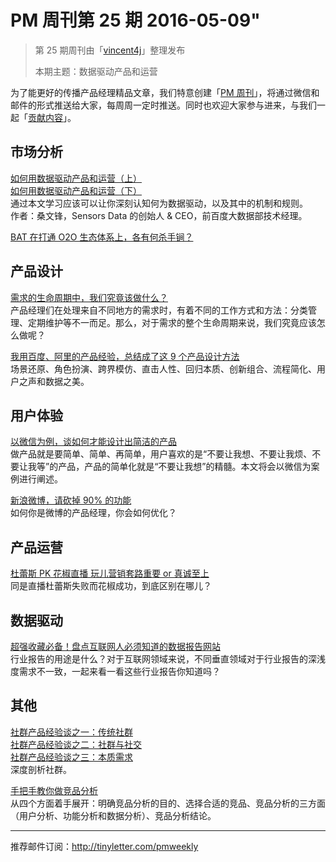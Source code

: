 # PM 周刊第 25 期 2016-05-09"

> 第 25 期周刊由「[vincent4j](http://pmweekly.com/contributors#vincent4j)」整理发布
> 
> 本期主题：数据驱动产品和运营  

为了能更好的传播产品经理精品文章，我们特意创建「[PM 周刊](http://pmweekly.com/)」，将通过微信和邮件的形式推送给大家，每周周一定时推送。同时也欢迎大家参与进来，与我们一起「[贡献内容](https://github.com/vincent4j/pmweekly.com/issues/new)」。

## 市场分析   

[如何用数据驱动产品和运营（上）](https://zhuanlan.zhihu.com/p/20632725?refer=sangwf)     
[如何用数据驱动产品和运营（下）](https://zhuanlan.zhihu.com/p/20632764?refer=sangwf)    
通过本文学习应该可以让你深刻认知何为数据驱动，以及其中的机制和规则。    
作者：桑文锋，Sensors Data 的创始人 & CEO，前百度大数据部技术经理。    

[BAT 在打通 O2O 生态体系上，各有何杀手锏？](http://mp.weixin.qq.com/s?__biz=MjM5ODc2NzIzMg==&mid=2652050231&idx=1&sn=64bea959f1b86017e78c5243cb55fa23&scene=23&srcid=0504FrtfEyjmOz2xxpxAWWXb#rd)   

## 产品设计

[需求的生命周期中，我们究竟该做什么？](http://mp.weixin.qq.com/s?__biz=MjM5OTEwNjI2MA==&mid=2651731223&idx=1&sn=7197b4071f49ed5d044849978ae5914f&scene=23&srcid=0508qeUrD4GoCh2tx9wy11Zt#rd)   
产品经理们在处理来自不同地方的需求时，有着不同的工作方式和方法：分类管理、定期维护等不一而足。那么，对于需求的整个生命周期来说，我们究竟应该怎么做呢？   

[我用百度、阿里的产品经验，总结成了这 9 个产品设计方法](http://mp.weixin.qq.com/s?__biz=MjM5NjA3ODI3Ng==&mid=2649828148&idx=1&sn=61d3a889eb4b402aff14af8259f17869&scene=23&srcid=0504679lLp9eDcEuwcsPosLh#rd)   
场景还原、角色扮演、跨界模仿、直击人性、回归本质、创新组合、流程简化、用户之声和数据之美。      

## 用户体验

[以微信为例，谈如何才能设计出简洁的产品](http://mp.weixin.qq.com/s?__biz=MjM5OTEwNjI2MA==&mid=2651731205&idx=1&sn=c05a773c8d313b22be65c28cb6c8d620&scene=23&srcid=0508wcm4Z0vSqmrXllUuKoQO#rd)   
做产品就是要简单、简单、再简单，用户喜欢的是“不要让我想、不要让我烦、不要让我等”的产品，产品的简单化就是“不要让我想”的精髓。本文将会以微信为案例进行阐述。  

[新浪微博，请砍掉 90% 的功能](http://mp.weixin.qq.com/s?__biz=MjM5NDEwMjg2MA==&mid=2650904840&idx=1&sn=afc8a888b8c15ff0c24a0fcafd77eaf6&scene=23&srcid=0506QLsTMYmP0sK4uoRG60Nz#rd)   
如何你是微博的产品经理，你会如何优化？   

## 产品运营

[杜蕾斯 PK 花椒直播 玩儿营销套路重要 or 真诚至上](http://mp.weixin.qq.com/s?__biz=MjM5NjAyMzcyMA==&mid=2659989963&idx=1&sn=2bbc513d9b086f57f3e229ef1ad5f646&scene=23&srcid=0508DfBtV2HtRbDsvHBHAwr0#rd)   
同是直播杜蕾斯失败而花椒成功，到底区别在哪儿？   

## 数据驱动 

[超强收藏必备！盘点互联网人必须知道的数据报告网站](http://mp.weixin.qq.com/s?__biz=MjM5NDQ4MTcwMA==&mid=2650653721&idx=1&sn=71011e7f90d7f17e62244213ce9e12d4&scene=23&srcid=0508uIbXZ7vRMsDRsK6daKV3#rd)  
行业报告的用途是什么？对于互联网领域来说，不同垂直领域对于行业报告的深浅度需求不一致，一起来看一看这些行业报告你知道吗？  

## 其他   

[社群产品经验谈之一：传统社群](https://zhuanlan.zhihu.com/p/19601298)   
[社群产品经验谈之二：社群与社交](https://zhuanlan.zhihu.com/p/19603355)   
[社群产品经验谈之三：本质需求](https://zhuanlan.zhihu.com/p/19604711)   
深度剖析社群。  

[手把手教你做竞品分析](http://mp.weixin.qq.com/s?__biz=MjM5NTQ5MjIyMA==&mid=2654536792&idx=2&sn=b741cf0b753fd674824929102c492b9f&scene=23&srcid=0508Co85utTNIAjdAXAJLJyF#rd)   
从四个方面着手展开：明确竞品分析的目的、选择合适的竞品、竞品分析的三方面（用户分析、功能分析和数据分析）、竞品分析结论。   

---
推荐邮件订阅：<http://tinyletter.com/pmweekly>  
